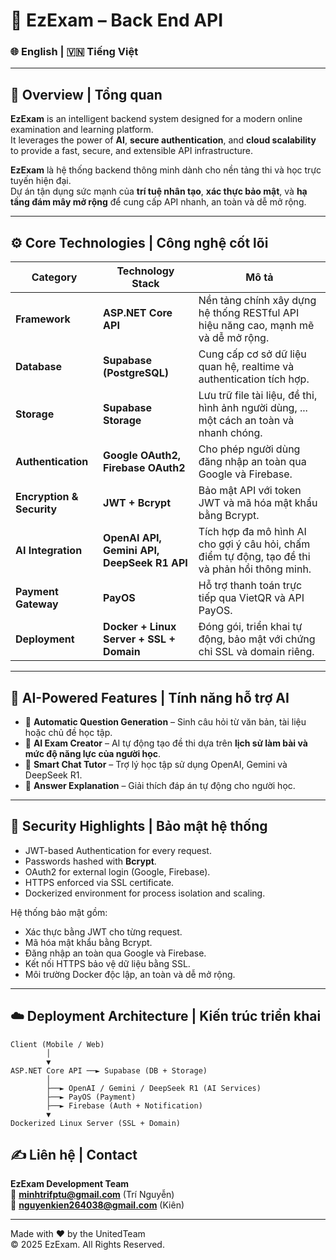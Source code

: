 # 🚀 EzExam – Back End API

### 🌐 English | 🇻🇳 Tiếng Việt

---

## 🧩 Overview | Tổng quan

**EzExam** is an intelligent backend system designed for a modern online examination and learning platform.  
It leverages the power of **AI**, **secure authentication**, and **cloud scalability** to provide a fast, secure, and extensible API infrastructure.

**EzExam** là hệ thống backend thông minh dành cho nền tảng thi và học trực tuyến hiện đại.  
Dự án tận dụng sức mạnh của **trí tuệ nhân tạo**, **xác thực bảo mật**, và **hạ tầng đám mây mở rộng** để cung cấp API nhanh, an toàn và dễ mở rộng.

---

## ⚙️ Core Technologies | Công nghệ cốt lõi

| Category | Technology Stack | Mô tả |
|-----------|------------------|--------|
| **Framework** | **ASP.NET Core API** | Nền tảng chính xây dựng hệ thống RESTful API hiệu năng cao, mạnh mẽ và dễ mở rộng. |
| **Database** | **Supabase (PostgreSQL)** | Cung cấp cơ sở dữ liệu quan hệ, realtime và authentication tích hợp. |
| **Storage** | **Supabase Storage** | Lưu trữ file tài liệu, đề thi, hình ảnh người dùng, ... một cách an toàn và nhanh chóng. |
| **Authentication** | **Google OAuth2, Firebase OAuth2** | Cho phép người dùng đăng nhập an toàn qua Google và Firebase. |
| **Encryption & Security** | **JWT + Bcrypt** | Bảo mật API với token JWT và mã hóa mật khẩu bằng Bcrypt. |
| **AI Integration** | **OpenAI API, Gemini API, DeepSeek R1 API** | Tích hợp đa mô hình AI cho gợi ý câu hỏi, chấm điểm tự động, tạo đề thi và phản hồi thông minh. |
| **Payment Gateway** | **PayOS** | Hỗ trợ thanh toán trực tiếp qua VietQR và API PayOS. |
| **Deployment** | **Docker + Linux Server + SSL + Domain** | Đóng gói, triển khai tự động, bảo mật với chứng chỉ SSL và domain riêng. |

---

## 🤖 AI-Powered Features | Tính năng hỗ trợ AI

- 🧠 **Automatic Question Generation** – Sinh câu hỏi từ văn bản, tài liệu hoặc chủ đề học tập.  
- 🧾 **AI Exam Creator** – AI tự động tạo đề thi dựa trên **lịch sử làm bài và mức độ năng lực của người học**.  
- 💬 **Smart Chat Tutor** – Trợ lý học tập sử dụng OpenAI, Gemini và DeepSeek R1.  
- 🧩 **Answer Explanation** – Giải thích đáp án tự động cho người học.  

---

## 🔐 Security Highlights | Bảo mật hệ thống

- JWT-based Authentication for every request.  
- Passwords hashed with **Bcrypt**.  
- OAuth2 for external login (Google, Firebase).  
- HTTPS enforced via SSL certificate.  
- Dockerized environment for process isolation and scaling.

Hệ thống bảo mật gồm:
- Xác thực bằng JWT cho từng request.  
- Mã hóa mật khẩu bằng Bcrypt.  
- Đăng nhập an toàn qua Google và Firebase.  
- Kết nối HTTPS bảo vệ dữ liệu bằng SSL.  
- Môi trường Docker độc lập, an toàn và dễ mở rộng.


---

## ☁️ Deployment Architecture | Kiến trúc triển khai

```plaintext
Client (Mobile / Web)
        │
        ▼
ASP.NET Core API ──► Supabase (DB + Storage)
        │
        ├──► OpenAI / Gemini / DeepSeek R1 (AI Services)
        ├──► PayOS (Payment)
        ├──► Firebase (Auth + Notification)
        ▼
Dockerized Linux Server (SSL + Domain)
```

## ✍️ Liên hệ | Contact

**EzExam Development Team**  
📧 **minhtrifptu@gmail.com** (Trí Nguyễn)  
📧 **nguyenkien264038@gmail.com** (Kiên)  

---

Made with ❤️ by the UnitedTeam  
© 2025 EzExam. All Rights Reserved.
